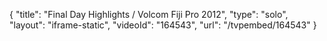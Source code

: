 {
    "title": "Final Day Highlights \/ Volcom Fiji Pro 2012",
    "type": "solo",
    "layout": "iframe-static",
    "videoId": "164543",
    "url": "\/tvpembed\/164543"
}